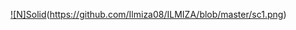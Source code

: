 [![N]Solid](https://github.com/Ilmiza08/ILMIZA/blob/master/sc1.png)(https://github.com/Ilmiza08/ILMIZA/blob/master/sc1.png)